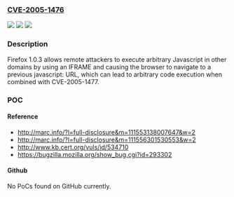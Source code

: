### [CVE-2005-1476](https://cve.mitre.org/cgi-bin/cvename.cgi?name=CVE-2005-1476)
![](https://img.shields.io/static/v1?label=Product&message=n%2Fa&color=blue)
![](https://img.shields.io/static/v1?label=Version&message=n%2Fa&color=blue)
![](https://img.shields.io/static/v1?label=Vulnerability&message=n%2Fa&color=brighgreen)

### Description

Firefox 1.0.3 allows remote attackers to execute arbitrary Javascript in other domains by using an IFRAME and causing the browser to navigate to a previous javascript: URL, which can lead to arbitrary code execution when combined with CVE-2005-1477.

### POC

#### Reference
- http://marc.info/?l=full-disclosure&m=111553138007647&w=2
- http://marc.info/?l=full-disclosure&m=111556301530553&w=2
- http://www.kb.cert.org/vuls/id/534710
- https://bugzilla.mozilla.org/show_bug.cgi?id=293302

#### Github
No PoCs found on GitHub currently.

